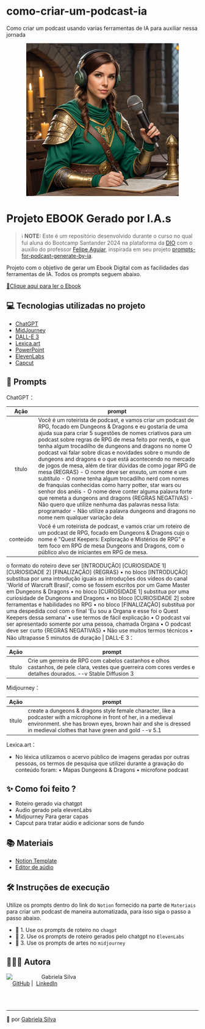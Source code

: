 # como-criar-um-podcast-ia
Como criar um podcast usando varias ferramentas de IA para auxiliar nessa jornada

<p align="center">
<img 
    src="podcasterwoman4.png"
    width="400"  
/>
</p>

# Projeto EBOOK Gerado por I.A.s


 > ℹ️ **NOTE:** Este é um repositório desenvolvido durante o curso no qual fui aluna do Bootcamp Santander 2024 na plataforma da [DIO](https://dio.me) com o auxilio do professor [Felipe Aguiar](https://github.com/felipeAguiarCode), inspirada em seu projeto [prompts-for-podcast-generate-by-ia](https://github.com/felipeAguiarCode/prompts-for-podcast-generate-by-ia/tree/main).

Projeto com o objetivo de gerar um Ebook Digital com as facilidades das ferramentas de IA. Todos os prompts
seguem abaixo.

<a href="Ebook Redes Neuraus Artificiais.pdf" title="View PDF now"> 📕Clique aqui para ler o Ebook</a>

## 💻 Tecnologias utilizadas no projeto

- [ChatGPT](https://chat.openai.com/) 
- [MidJourney](https://www.midjourney.com/app/)
- [DALL-E 3](https://openart.ai/home)
- [Lexica.art](https://lexica.art/)
- [PowerPoint](https://www.microsoft.com/en/microsoft-365/powerpoint)
- [ElevenLabs](https://beta.elevenlabs.io/)
- [Capcut](https://www.capcut.com/pt-br/)


## 🧠 Prompts

ChatGPT：

|   Ação   | prompt                                                                                                                                                                                                                                                                         |
| :------: | ------------------------------------------------------------------------------------------------------------------------------------------------------------------------------------------------------------------------------------------------------------------------------ |
|  título  | Você é um roteirista de podcast, e vamos criar um podcast de RPG, focado em Dungeons & Dragons e eu gostaria de uma ajuda sua para criar 5 sugestões de nomes criativos para um podcast sobre regras de RPG de mesa feito por nerds, e que tenha algum trocadilho de dungeons and dragons no nome O podcast vai falar sobre dicas e novidades sobre o mundo de dungeons and dragons e o que está acontecendo no mercado de jogos de mesa, além de tirar dúvidas de como jogar RPG de mesa {REGRAS} - O nome deve ser enxuto, um nome e um subtítulo - O nome tenha algum trocadilho nerd com nomes de franquias conhecidas como harry potter, star wars ou senhor dos anéis - O nome deve conter alguma palavra forte que remeta a dungeons and dragons {REGRAS NEGATIVAS} - Não quero que utilize nenhuma das palavras nessa lista: programador - Não utilize a palavra dungeons and dragons no nome nem qualquer variação dela                                                        |
| conteúdo | Você é um roteirista de podcast, e vamos criar um roteiro de um podcast de RPG, focado em Dungeons & Dragons cujo o nome é "Quest Keepers: Exploração e Mistérios de RPG" e tem foco em RPG de mesa Dungeons and Dragons, com o público alvo de iniciantes em RPG de mesa.
o formato do roteiro deve ser [INTRODUÇÃO] [CURIOSIDADE 1] [CURIOSIDADE 2] [FINALIZAÇÃO]
{REGRAS}
    • no bloco [INTRODUÇÃO] substitua por uma introdução iguais as introduções dos vídeos do canal 'World of Warcraft Brasil', como se fossem escritos por um Game Master em Dungeons &  Dragons
    • no bloco [CURIOSIDADE 1] substitua por uma curiosidade de Dungeons and Dragons
    • no bloco [CURIOSIDADE 2] sobre ferramentas e habilidades no RPG
    • no bloco [FINALIZAÇÃO] substitua por uma despedida cool com o final 'Eu sou a Organa e esse foi o Quest Keepers dessa semana' 
    • use termos de fácil explicação 
    • O podcast vai ser apresentado somente por uma pessoa, chamada Organa 
    • O podcast deve ser curto 
{REGRAS NEGATIVAS}
    • Não use muitos termos técnicos 
    • Não ultrapasse 5 minutos de duração |
DALL-E 3：

|  Ação  | prompt                                                                                 |
| :----: | -------------------------------------------------------------------------------------- |
| título |Crie um gerreira de RPG com cabelos castanhos e olhos castanhos, de pele clara, vestes que guerreira com cores verdes e detalhes dourados. --v Stable Diffusion 3 |

Midjourney：

|  Ação  | prompt                                                                                 |
| :----: | -------------------------------------------------------------------------------------- |
| título | create a dungeons & dragons style female character, like a podcaster with a microphone in front of her, in a medieval environment. she has brown eyes, brown hair and she is dressed in medieval clothes that have green and gold --v 5.1 |

Lexica.art：

- No léxica utilizamos o acervo público de imagens geradas por outras pessoas, os termos de pesquisa que utilizei durante a gravação do conteúdo foram:
• Mapas Dungeons & Dragons
• microfone podcast


## ✨ Como foi feito ?

- Roteiro gerado via chatgpt
- Audio gerado pela elevenLabs
- Midjourney Para gerar capas
- Capcut para tratar aúdio e adicionar sons de fundo

  
## 📚 Materiais

- [Notion Template](https://helpful-jump-17b.notion.site/PAS-Podcast-AI-Studio-210489e15d7a4a73b743bb159e45d06f?pvs=4)
- [Editor de aúdio](https://www.capcut.com/editor?from_page=landing_page&__action_from=picture_V%C3%ADdeos%20profissionais%20em%20minutos,%20n%C3%A3o%20em%20horas.)


## 🛠️ Instruções de execução

Utilize os prompts dentro do link do `Notion` fornecido na parte de `Materiais` para criar um podcast de maneira automatizada, para isso siga o passo a passo abaixo.

- 🤖 1. Use os prompts de roteiro no `chagpt`
- 🤖 2. Use os prompts de roteiro gerados pelo chatgpt no  `ElevenLabs`
- 🤖 3. Use os prompts de artes no `midjourney`
  

## 👩🏻‍💻 Autora

<p>
    <img 
      align=left 
      margin=10 
      width=80 
      src="https://avatars.githubusercontent.com/u/154382591?s=96&v=4"
    />
    <p>&nbsp&nbsp&nbspGabriela Silva<br>
    &nbsp&nbsp&nbsp
    <a href="https://github.com/SabrinaAll">
    GitHub</a>&nbsp;|&nbsp;
    <a href="https://www.linkedin.com/in/gabriela-silva-alves/">
    LinkedIn</a>
</p>
</p>
<br/><br/>
<p>

---

💜 por [Gabriela Silva](https://github.com/SabrinaAll)
